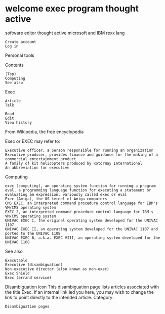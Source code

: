 # welcome exec program thought active
software editor thought active microsoft and IBM rexx lang



    Create account
    Log in

Personal tools

Contents

    (Top)
    Computing
    See also

Exec

    Article
    Talk

    Read
    Edit
    View history

From Wikipedia, the free encyclopedia

Exec or EXEC may refer to:

    Executive officer, a person responsible for running an organization
    Executive producer, provides finance and guidance for the making of a commercial entertainment product
    A family of kit helicopters produced by RotorWay International
    An abbreviation for executive

Computing

    exec (computing), an operating system function for running a program
    eval, a programming language function for executing a statement or evaluating an expression, variously called exec or eval
    Exec (Amiga), the OS kernel of Amiga computers
    CMS EXEC, an interpreted command procedure control language for IBM's VM/CMS operating system
    EXEC 2, an interpreted command procedure control language for IBM's VM/CMS operating system
    UNIVAC EXEC I, the original operating system developed for the UNIVAC 1107
    UNIVAC EXEC II, an operating system developed for the UNIVAC 1107 and ported to the UNIVAC 1108
    UNIVAC EXEC 8, a.k.a. EXEC VIII, an operating system developed for the UNIVAC 1108

See also

    Executable
    Executive (disambiguation)
    Non-executive director (also known as non-exec)
    Exec Shield
    Exec (errand service)

Disambiguation icon
This disambiguation page lists articles associated with the title Exec.
If an internal link led you here, you may wish to change the link to point directly to the intended article.
Category:

    Disambiguation pages